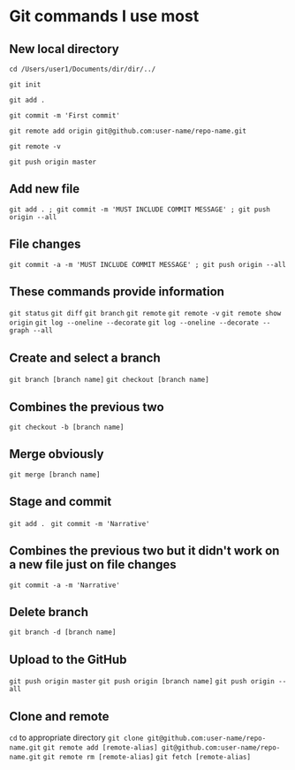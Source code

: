 # Git commands I use most

## New local directory
`cd /Users/user1/Documents/dir/dir/../`

`git init`

`git add . `

`git commit -m 'First commit'`

`git remote add origin git@github.com:user-name/repo-name.git`

`git remote -v`

`git push origin master`


## Add new file
`git add . ; git commit -m 'MUST INCLUDE COMMIT MESSAGE' ; git push origin --all`

## File changes
`git commit -a -m 'MUST INCLUDE COMMIT MESSAGE' ; git push origin --all`

## These commands provide information
`git status`
`git diff`
`git branch`
`git remote`
`git remote -v`
`git remote show origin`
`git log --oneline --decorate`
`git log --oneline --decorate --graph --all`

## Create and select a branch
`git branch [branch name]`
`git checkout [branch name]`

## Combines the previous two
`git checkout -b [branch name]`

## Merge obviously
`git merge [branch name]`

## Stage and commit
`git add . `
`git commit -m 'Narrative'`

## Combines the previous two but it didn't work on a new file just on file changes
`git commit -a -m 'Narrative'`

## Delete branch
`git branch -d [branch name]`

## Upload to the GitHub
`git push origin master`
`git push origin [branch name]`
`git push origin --all`

## Clone and remote
`cd` to appropriate directory
`git clone git@github.com:user-name/repo-name.git`
`git remote add [remote-alias] git@github.com:user-name/repo-name.git`
`git remote rm [remote-alias]`
`git fetch [remote-alias]`
